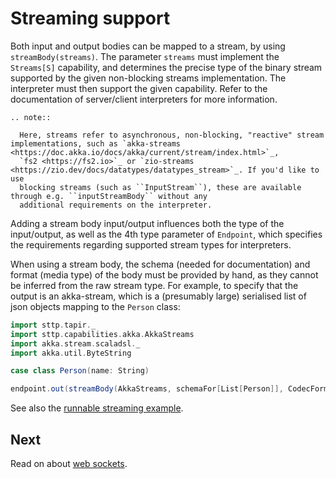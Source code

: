 # Streaming support

Both input and output bodies can be mapped to a stream, by using `streamBody(streams)`. The parameter `streams` must 
implement the `Streams[S]` capability, and determines the precise type of the binary stream supported by the given
non-blocking streams implementation. The interpreter must then support the given capability. Refer to the documentation 
of server/client interpreters for more information.

```eval_rst
.. note::

  Here, streams refer to asynchronous, non-blocking, "reactive" stream implementations, such as `akka-streams <https://doc.akka.io/docs/akka/current/stream/index.html>`_,
  `fs2 <https://fs2.io>`_ or `zio-streams <https://zio.dev/docs/datatypes/datatypes_stream>`_. If you'd like to use
  blocking streams (such as ``InputStream``), these are available through e.g. ``inputStreamBody`` without any 
  additional requirements on the interpreter.
```

Adding a stream body input/output influences both the type of the input/output, as well as the 4th type parameter
of `Endpoint`, which specifies the requirements regarding supported stream types for interpreters.

When using a stream body, the schema (needed for documentation) and format (media type) of the body must be provided by 
hand, as they cannot be inferred from the raw stream type. For example, to specify that the output is an akka-stream, 
which is a (presumably large) serialised list of json objects mapping to the `Person` class:  

```scala mdoc:silent:reset
import sttp.tapir._
import sttp.capabilities.akka.AkkaStreams
import akka.stream.scaladsl._
import akka.util.ByteString

case class Person(name: String)

endpoint.out(streamBody(AkkaStreams, schemaFor[List[Person]], CodecFormat.Json()))
```

See also the [runnable streaming example](../examples.md). 

## Next

Read on about [web sockets](websockets.md).